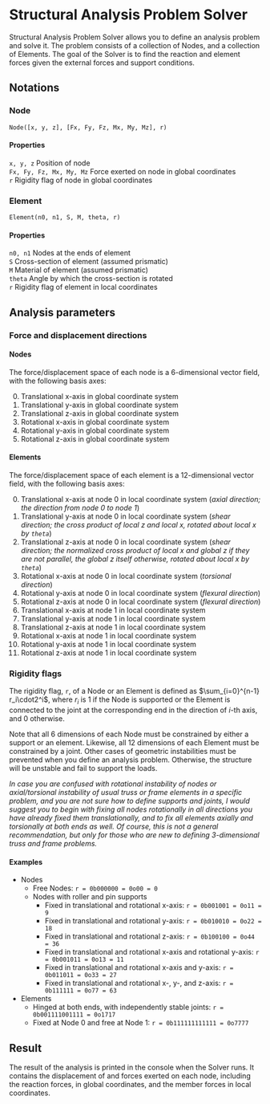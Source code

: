 # Structural Analysis Problem Solver

Structural Analysis Problem Solver allows you to define an analysis problem and solve it. The problem consists of a
collection of Nodes, and a collection of Elements. The goal of the Solver is to find the reaction and element forces
given the external forces and support conditions.

## Notations

### Node

```Node([x, y, z], [Fx, Fy, Fz, Mx, My, Mz], r)```

#### Properties

```x, y, z``` Position of node\
```Fx, Fy, Fz, Mx, My, Mz``` Force exerted on node in global coordinates\
```r``` Rigidity flag of node in global coordinates

### Element

```Element(n0, n1, S, M, theta, r)```

#### Properties

```n0, n1``` Nodes at the ends of element\
```S``` Cross-section of element (assumed prismatic)\
```M``` Material of element (assumed prismatic)\
```theta``` Angle by which the cross-section is rotated\
```r``` Rigidity flag of element in local coordinates

## Analysis parameters

### Force and displacement directions

#### Nodes

The force/displacement space of each node is a 6-dimensional vector field, with the following basis axes:

0. Translational x-axis in global coordinate system
1. Translational y-axis in global coordinate system
2. Translational z-axis in global coordinate system
3. Rotational x-axis in global coordinate system
4. Rotational y-axis in global coordinate system
5. Rotational z-axis in global coordinate system

#### Elements

The force/displacement space of each element is a 12-dimensional vector field, with the following basis axes:

0. Translational x-axis at node 0 in local coordinate system (_axial direction; the direction from node 0 to node 1_)
1. Translational y-axis at node 0 in local coordinate system (_shear direction; the cross product of local z and local
   x, rotated about local x by ```theta```_)
2. Translational z-axis at node 0 in local coordinate system (_shear direction; the normalized cross product of local x
   and global z if they are not parallel, the global z itself otherwise, rotated about local x by ```theta```_)
3. Rotational x-axis at node 0 in local coordinate system (_torsional direction_)
4. Rotational y-axis at node 0 in local coordinate system (_flexural direction_)
5. Rotational z-axis at node 0 in local coordinate system (_flexural direction_)
6. Translational x-axis at node 1 in local coordinate system
7. Translational y-axis at node 1 in local coordinate system
8. Translational z-axis at node 1 in local coordinate system
9. Rotational x-axis at node 1 in local coordinate system
10. Rotational y-axis at node 1 in local coordinate system
11. Rotational z-axis at node 1 in local coordinate system

### Rigidity flags

The rigidity flag, ```r```, of a Node or an Element is defined as $\sum_{i=0}^{n-1} r_i\cdot2^i$, where $r_i$ is $1$ if the
Node is supported or the Element is connected to the joint at the corresponding end in the direction of $i$-th axis, and
$0$ otherwise.

Note that all 6 dimensions of each Node must be constrained by either a support or an element. Likewise, all 12
dimensions of each Element must be constrained by a joint. Other cases of geometric instabilities must be prevented when
you define an analysis problem. Otherwise, the structure will be unstable and fail to support the loads.

_In case you are confused with rotational instability of nodes or axial/torsional instability of usual truss or frame
elements in a specific problem, and you are not sure how to define supports and joints, I would suggest you to begin
with fixing all nodes rotationally in all directions you have already fixed them translationally, and to fix all
elements axially and torsionally at both ends as well. Of course, this is not a general recommendation, but only for
those who are new to defining 3-dimensional truss and frame problems._

#### Examples

* Nodes
    * Free Nodes: ```r = 0b000000 = 0o00 = 0```
    * Nodes with roller and pin supports
        * Fixed in translational and rotational x-axis: ```r = 0b001001 = 0o11 = 9```
        * Fixed in translational and rotational y-axis: ```r = 0b010010 = 0o22 = 18```
        * Fixed in translational and rotational z-axis: ```r = 0b100100 = 0o44 = 36```
        * Fixed in translational and rotational x-axis and rotational y-axis: ```r = 0b001011 = 0o13 = 11```
        * Fixed in translational and rotational x-axis and y-axis: ```r = 0b011011 = 0o33 = 27```
        * Fixed in translational and rotational x-, y-, and z-axis: ```r = 0b111111 = 0o77 = 63```
* Elements
    * Hinged at both ends, with independently stable joints: ```r = 0b001111001111 = 0o1717```
    * Fixed at Node 0 and free at Node 1: ```r = 0b111111111111 = 0o7777```

## Result

The result of the analysis is printed in the console when the Solver runs. It contains the displacement of and forces
exerted on each node, including the reaction forces, in global coordinates, and the member forces in local coordinates.
